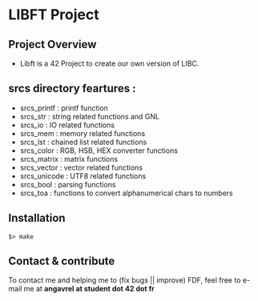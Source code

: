 # LIBFT Project

## Project Overview
* Libft is a 42 Project to create our own version of LIBC.

## srcs directory feartures :
* srcs_printf : printf function
* srcs_str : string related functions and GNL
* srcs_io : IO related functions
* srcs_mem : memory related functions
* srcs_lst : chained list related functions
* srcs_color : RGB, HSB, HEX converter functions
* srcs_matrix : matrix functions
* srcs_vector : vector related functions
* srcs_unicode : UTF8 related functions
* srcs_bool : parsing functions
* srcs_toa : functions to convert alphanumerical chars to numbers

## Installation
```
$> make
```

## Contact & contribute
To contact me and helping me to (fix bugs || improve) FDF, feel free to e-mail me at **angavrel at student dot 42 dot fr**
